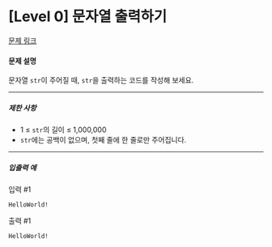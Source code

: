 
# [Level 0] 문자열 출력하기
[문제 링크](https://school.programmers.co.kr/learn/courses/30/lessons/181952)

#### 문제 설명

문자열 ```str```이 주어질 때, ```str```을 출력하는 코드를 작성해 보세요.

---
##### 제한 사항

- 1 ≤ ```str```의 길이 ≤ 1,000,000
- ```str```에는 공백이 없으며, 첫째 줄에 한 줄로만 주어집니다.
---
##### 입출력 예

입력 #1
```
HelloWorld!
```
출력 #1
```
HelloWorld!
```
